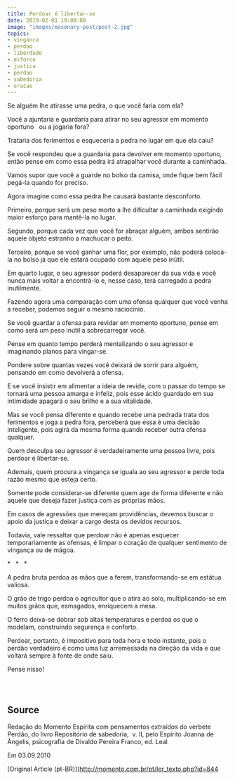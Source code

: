 ```yaml
---
title: Perdoar é libertar-se
date: 2019-02-01 19:00:00
image: "images/masonary-post/post-2.jpg"
topics: 
- vinganca
- perdao
- liberdade
- esforco
- justica
- perdao
- sabedoria
- oracao
---
```


Se alguém lhe atirasse uma pedra, o que você faria com ela?

Você a ajuntaria e guardaria para atirar no seu agressor em momento oportuno  
ou a jogaria fora?

Trataria dos ferimentos e esqueceria a pedra no lugar em que ela caiu?

Se você respondeu que a guardaria para devolver em momento oportuno, então
pense em como essa pedra irá atrapalhar você durante a caminhada.

Vamos supor que você a guarde no bolso da camisa, onde fique bem fácil pegá-la
quando for preciso.

Agora imagine como essa pedra lhe causará bastante desconforto.

Primeiro, porque será um peso morto a lhe dificultar a caminhada exigindo maior
esforço para mantê-la no lugar.

Segundo, porque cada vez que você for abraçar alguém, ambos sentirão aquele
objeto estranho a machucar o peito.

Terceiro, porque se você ganhar uma flor, por exemplo, não poderá colocá-la no
bolso já que ele estará ocupado com aquele peso inútil.

Em quarto lugar, o seu agressor poderá desaparecer da sua vida e você nunca
mais voltar a encontrá-lo e, nesse caso, terá carregado a pedra inutilmente.

Fazendo agora uma comparação com uma ofensa qualquer que você venha a receber,
podemos seguir o mesmo raciocínio.

Se você guardar a ofensa para revidar em momento oportuno, pense em como será
um peso inútil a sobrecarregar você.

Pense em quanto tempo perderá mentalizando o seu agressor e imaginando planos
para vingar-se.

Pondere sobre quantas vezes você deixará de sorrir para alguém, pensando em
como devolverá a ofensa.

E se você insistir em alimentar a ideia de revide, com o passar do tempo se
tornará uma pessoa amarga e infeliz, pois esse ácido guardado em sua intimidade
apagará o seu brilho e a sua vitalidade.

Mas se você pensa diferente e quando recebe uma pedrada trata dos ferimentos e
joga a pedra fora, perceberá que essa é uma decisão inteligente, pois agirá da
mesma forma quando receber outra ofensa qualquer.

Quem desculpa seu agressor é verdadeiramente uma pessoa livre, pois perdoar é
libertar-se.

Ademais, quem procura a vingança se iguala ao seu agressor e perde toda razão
mesmo que esteja certo.

Somente pode considerar-se diferente quem age de forma diferente e não aquele
que deseja fazer justiça com as próprias mãos.

Em casos de agressões que mereçam providências, devemos buscar o apoio da
justiça e deixar a cargo desta os devidos recursos.

Todavia, vale ressaltar que perdoar não é apenas esquecer temporariamente as
ofensas, é limpar o coração de qualquer sentimento de vingança ou de mágoa.

*   *   *

A pedra bruta perdoa as mãos que a ferem, transformando-se em estátua valiosa.

O grão de trigo perdoa o agricultor que o atira ao solo, multiplicando-se em
muitos grãos que, esmagados, enriquecem a mesa.

O ferro deixa-se dobrar sob altas temperaturas e perdoa os que o modelam,
construindo segurança e conforto.

Perdoar, portanto, é impositivo para toda hora e todo instante, pois o perdão
verdadeiro é como uma luz arremessada na direção da vida e que voltará sempre à
fonte de onde saiu.

Pense nisso!

                                                                               

## Source
Redação do Momento Espírita com pensamentos extraídos
do verbete Perdão, do livro Repositório de sabedoria,  v. II,
pelo Espírito Joanna de Ângelis, psicografia de
Divaldo Pereira Franco, ed. Leal

Em 03.09.2010


[Original Article (pt-BR)](http://momento.com.br/pt/ler_texto.php?id=844

